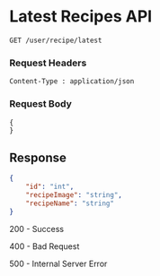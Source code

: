 # Latest Recipes API 
```
GET /user/recipe/latest
```

### Request Headers
```
Content-Type : application/json
```

### Request Body      
```
{
}
```
## Response
``` json
{
    "id": "int",
    "recipeImage": "string",
    "recipeName": "string"
}

```
200 - Success

400 - Bad Request 

500 - Internal Server Error
